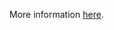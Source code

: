 More information [here](https://docs.prismacloud.io/en/enterprise-edition/policy-reference/docker-policies/docker-policy-index/ensure-docker-pip-trusted-host).
